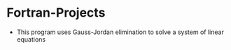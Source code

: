 # Fortran-Projects
- This program uses Gauss-Jordan elimination to solve a system of linear equations
